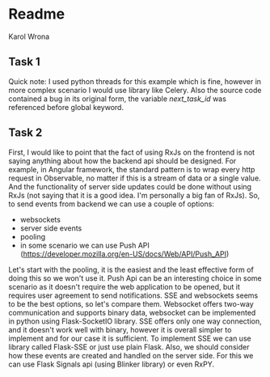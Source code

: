 # Readme

Karol Wrona

## Task 1

Quick note: I used python threads for this example which is fine, however in more complex scenario I would use library like Celery. Also the source code contained a bug in its original form, the variable *next_task_id* was referenced before global keyword.

## Task 2

First, I would like to point that the fact of using RxJs on the frontend is not saying anything about how the backend api should be designed. For example, in Angular framework, the standard pattern is to wrap every http request in Observable, no matter if this is a stream of data or a single value. And the functionality of server side updates could be done without using RxJs (not saying that it is a good idea. I'm personally a big fan of RxJs).
So, to send events from backend we can use a couple of options:
- websockets
- server side events
- pooling
- in some scenario we can use Push API (https://developer.mozilla.org/en-US/docs/Web/API/Push_API)

Let's start with the pooling, it is the easiest and the least effective form of doing this so we won't use it. Push Api can be an interesting choice in some scenario as it doesn't require the web application to be opened, but it requires user agreement to send notifications. SSE and websockets seems to be the best options, so let's compare them. Websocket offers two-way communication and supports binary data, websocket can be implemented in python using Flask-SocketIO library. SSE offers only one way connection, and it doesn't work well with binary, however it is overall simpler to implement and for our case it is sufficient. To implement SSE we can use library called Flask-SSE or just use plain Flask. Also, we should consider how these events are created and handled on the server side. For this we can use Flask Signals api (using Blinker library) or even RxPY.
